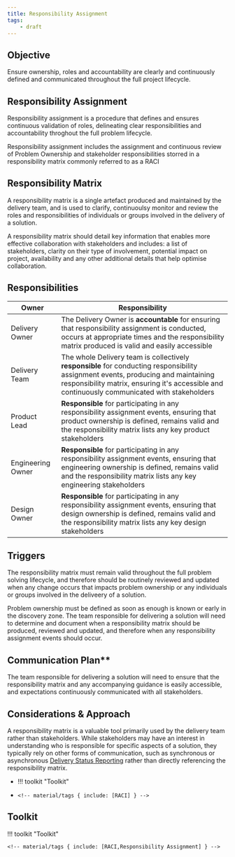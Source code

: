 ```yaml
---
title: Responsibility Assignment 
tags:
    - draft
---
```


## Objective
Ensure ownership, roles and accountability are clearly and continuously defined and communicated throughout the full project lifecycle.

## Responsibility Assignment 
Responsibility assignment is a procedure that defines and ensures continuous validation of roles, delineating clear responsibilities and accountability throghout the full problem lifecycle.

Responsibility assignment includes the assignment and continuous review of Problem Ownership and stakeholder responsibilities storred in a responsibility matrix commonly referred to as a RACI

## Responsibility Matrix
A responsibility matrix is a single artefact produced and maintained by the delivery team, and is used to clarify, continuoulsy monitor and review the roles and responsibilities of individuals or groups involved in the delivery of a solution.

A responsibility matrix should detail key information that enables more effective collaboration with stakeholders and includes: a list of stakeholders, clarity on their type of involvement, potential impact on project, availability and any other additional details that help optimise collaboration.

## Responsibilities
| Owner                 | Responsibility |
|---|---|
| Delivery Owner        | The Delivery Owner is **accountable** for ensuring that responsibility assignment is conducted, occurs at appropriate times and the responsibility matrix produced is valid and easily accessible   |
| Delivery Team         | The whole Delivery team is collectively **responsible** for conducting responsibility assignment events, producing and maintaining responsibility matrix, ensuring it's accessible and continuously communicated with stakeholders |
| Product Lead          | **Responsible** for participating in any responsibility assignment events, ensuring that product ownership is defined, remains valid and the responsibility matrix lists any key product stakeholders |
| Engineering Owner     | **Responsible** for participating in any responsibility assignment events, ensuring that engineering ownership is defined, remains valid and the responsibility matrix lists any key engineering stakeholders  |
| Design Owner          | **Responsible** for participating in any responsibility assignment events, ensuring that design ownership is defined, remains valid and the responsibility matrix lists any key design stakeholders  |


## Triggers
The responsibility matrix must remain valid throughout the full problem solving lifecycle, and therefore should be routinely reviewed and updated when any change occurs that impacts problem ownership or any individuals or groups involved in the deliveery of a solution.

Problem ownership must be defined as soon as enough is known or early in the discovery zone. The team responsible for delivering a solution will need to determine and document when a responsibility matrix should be produced, reviewed and updated, and therefore when any responsibility assignment events should occur.


## Communication Plan**
The team responsible for delivering a solution will need to ensure that the responsibility matrix and any accompanying guidance is easily accessible, and expectations continuously communicated with all stakeholders.


## Considerations & Approach
A responsibility matrix is a valuable tool primarily used by the delivery team rather than stakeholders. While stakeholders may have an interest in understanding who is responsible for specific aspects of a solution, they typically rely on other forms of communication, such as synchronous or asynchronous [Delivery Status Reporting](../Delivery-Governance/Delivery-Status-Reporting/index.md) rather than directly referencing the responsibility matrix.
- !!! toolkit "Toolkit"
-     <!-- material/tags { include: [RACI] } -->

## Toolkit
!!! toolkit "Toolkit"

    <!-- material/tags { include: [RACI,Responsibility Assignment] } -->